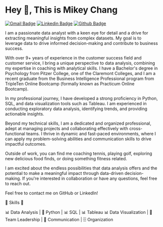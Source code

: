 # Hey 👋, This is Mikey Chang

[![Gmail Badge](https://img.shields.io/badge/-mdowchang@gmail.com-c14438?style=flat&logo=Gmail&logoColor=white&link=mailto:mdowchang@gmail.com)](mailto:mdowchang@gmail.com)
[![Linkedin Badge](https://img.shields.io/badge/-mdowchang-0072b1?style=flat&logo=Linkedin&logoColor=white&link=https://www.linkedin.com/in/mdowchang/)](https://www.linkedin.com/in/mdowchang/)
[![Github Badge](https://img.shields.io/badge/-mikeydchang-grey?style=flat&logo=github&logoColor=white&link=https://github.com/mikeydchang/)](https://www.github.com/mikeydchang/) 

I am a passionate data analyst with a keen eye for detail and a drive for extracting meaningful insights from complex datasets. My goal is to leverage data to drive informed decision-making and contribute to business success.

With over 9+ years of experience in the customer success field and customer service, I bring a unique perspective to data analysis, combining my expertise in coaching with analytical skills. I have a Bachelor's degree in Psychology from Pitzer College, one of the Claremont Colleges, and I am a recent graduate from the Business Intelligence Professional program from TripleTen Online Bootcamp (formally known as Practicum Online Bootcamp).

In my professional journey, I have developed a strong proficiency in Python, SQL, and data visualization tools such as Tableau. I am experienced in conducting exploratory data analysis, identifying trends, and providing actionable insights.

Beyond my technical skills, I am a dedicated and organized professional, adept at managing projects and collaborating effectively with cross-functional teams. I thrive in dynamic and fast-paced environments, where I can apply my problem-solving abilities and communication skills to drive impactful outcomes.

Outside of work, you can find me coaching tennis, playing golf, exploring new delicious food finds, or doing something fitness related.

I am excited about the endless possibilities that data analysis offers and the potential to make a meaningful impact through data-driven decision-making. If you're interested in collaboration or have any questions, feel free to reach out.

Feel free to contact me on GitHub or LinkedIn!

🔧 Skills 🔧

📊 Data Analysis | 🐍 Python | 📊 SQL | 📊 Tableau 📊 Data Visualization | 👥 Team Leadership | 💬 Communication | 🗄️ Organization
